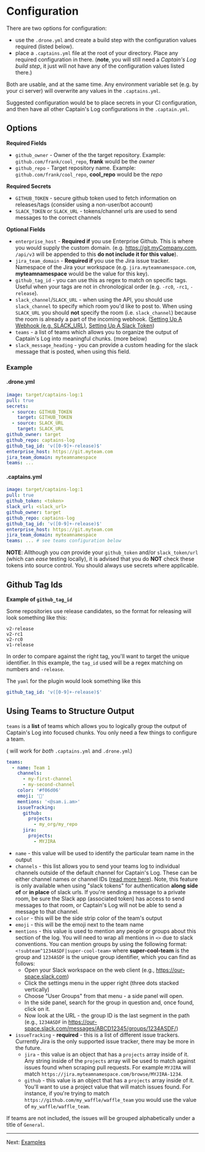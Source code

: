 # Configuration

There are two options for configuration:

- use the `.drone.yml` and create a build step with the configuration values required (listed below).
- place a `.captains.yml` file at the root of your directory. Place any required configuration in there. (**note**, you will still need a _Captain's Log build step_, it just will not have any of the configuration values listed there.)

Both are usable, and at the same time. Any environment variable set (e.g. by your ci server) will overwrite any values in the `.captains.yml`. 

Suggested configuration would be to place secrets in your CI configuration, and then have all other Captain's Log configurations in the `.captain.yml`. 

## Options

**Required Fields**

- `github_owner` - Owner of the the target repository. Example: `github.com/frank/cool_repo`, **frank** would be the _owner_
- `github_repo` - Target repository name. Example: `github.com/frank/cool_repo`, **cool_repo** would be the _repo_

**Required Secrets**

- `GITHUB_TOKEN` - secure github token used to fetch information on releases/tags (consider using a non-user/bot account)
- `SLACK_TOKEN` or `SLACK_URL` - tokens/channel urls are used to send messages to the correct channels

**Optional Fields**

- `enterprise_host` - **Required if** you use Enterprise Github. This is where you would supply the custom domain. (e.g. https://git.myCompany.com, `/api/v3` will be appended to this **do not include it for this value**).
- `jira_team_domain` - **Required if** you use the Jira issue tracker. Namespace of the Jira your workspace (e.g. `jira.myteamnamespace.com`, **myteamnamespace** would be the value for this key).
- `github_tag_id` - you can use this as regex to match on specific tags. Useful when your tags are not in chronological order (e.g. `-rc0`, `-rc1`, `-release`).
- `slack_channel`/`SLACK_URL` - when using the API, you should use `slack_channel` to specify which room you'd like to post to. When using `SLACK_URL` you should **not** specify the room (i.e. `slack_channel`) because the room is already a part of the incoming webhook. ([Setting Up A Webhook (e.g. SLACK_URL)](https://api.slack.com/incoming-webhooks), [Setting Up A Slack Token](https://api.slack.com/docs/token-types#verification))
- `teams` - a list of teams which allows you to organize the output of Captain's Log into meaningful chunks. (more below)
- `slack_message_heading` - you can provide a custom heading for the slack message that is posted, when using this field.

### Example

#### .drone.yml

```yaml
image: target/captains-log:1
pull: true
secrets:
  - source: GITHUB_TOKEN
    target: GITHUB_TOKEN
  - source: SLACK_URL
    target: SLACK_URL
github_owner: target
github_repo: captains-log
github_tag_id: 'v([0-9]+-release)$'
enterprise_host: https://git.myteam.com
jira_team_domain: myteamnamespace
teams: ...
```

#### .captains.yml

```yaml
image: target/captains-log:1
pull: true
github_token: <token>
slack_url: <slack_url>
github_owner: target
github_repo: captains-log
github_tag_id: 'v([0-9]+-release)$'
enterprise_host: https://git.myteam.com
jira_team_domain: myteamnamespace
teams: ... # see teams configuration below
```

**NOTE**: Allthough you _can_ provide your `github_token` and/or `slack_token/url` (which can _ease_ testing locally), it is advised that you do **NOT** check these tokens into source control. You should always use secrets where applicable.

## Github Tag Ids

**Example of `github_tag_id`**

Some repositories use release candidates, so the format for releasing will look something like this:

```
v2-release
v2-rc1
v2-rc0
v1-release
```

In order to compare against the right tag, you'll want to target the unique identifier. In this example, the `tag_id` used will be a regex matching on numbers and `-release`.

The `yaml` for the plugin would look something like this

```yaml
github_tag_id: 'v([0-9]+-release)$'
```

## Using Teams to Structure Output

`teams` is a **list** of teams which allows you to logically group the output of Captain's Log into focused chunks. You only need a few things to configure a team.

( will work for _both_ `.captains.yml` and `.drone.yml`)

```yaml
teams:
  - name: Team 1
    channels:
      - my-first-channel
      - my-second-channel
    color: '#f06d06'
    emoji: '🐶'
    mentions: '<@sam.i.am>'
    issueTracking:
      github:
        projects:
          - my_org/my_repo
      jira:
        projects:
          - MYJIRA
```

- `name` - this value will be used to identify the particular team name in the output
- `channels` - this list allows you to send your teams log to individual channels outside of the default channel for Captain's Log. These can be either channel names or channel IDs ([read more here](https://api.slack.com/methods/chat.postMessage)). Note, this feature is only available when using "slack tokens" for authentication **along side of** or **in place** of slack urls. If you're sending a message to a private room, be sure the Slack app (associated token) has access to send messages to that room, or Captain's Log will not be able to send a message to that channel.
- `color` - this will be the side strip color of the team's output
- `emoji` - this will be the emoji next to the team name
- `mentions` - this value is used to mention any people or groups about this section of the log. You will need to wrap all mentions in `<>` due to slack conventions. You can mention groups by using the following format: `<!subteam^1234ASDF|super-cool-team>` where **super-cool-team** is the group and `1234ASDF` is the unique group identifier, which you can find as follows:
  - Open your Slack workspace on the web client (e.g., https://our-space.slack.com)
  - Click the settings menu in the upper right (three dots stacked vertically)
  - Choose "User Groups" from that menu - a side panel will open.
  - In the side panel, search for the group in question and, once found, click on it.
  - Now look at the URL - the group ID is the last segment in the path (e.g., `1234ASDF` in https://our-space.slack.com/messages/ABCD12345/groups/1234ASDF/)
- `issueTracking` - **required** - this is a list of different issue trackers. Currently Jira is the only supported issue tracker, there may be more in the future.
  - `jira` - this value is an object that has a `projects` array inside of it. Any string inside of the `projects` array will be used to match against issues found when scraping pull requests. For example `MYJIRA` will match `https://jira.myteamnamespace.com/browse/MYJIRA-1234`.
  - `github` - this value is an object that has a `projects` array inside of it. You'll want to use a project value that will match issues found. For instance, if you're trying to match `https://github.com/my_waffle/waffle_team` you would use the value of `my_waffle/waffle_team`.

If teams are not included, the issues will be grouped alphabetically under a title of `General`.

---

Next: [Examples](/examples/)
